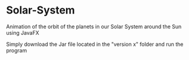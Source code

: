 # Solar-System
Animation of the orbit of the planets in our Solar System around the Sun using JavaFX

Simply download the Jar file located in the "version x" folder and run the program
